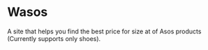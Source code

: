 # Wasos
A site that helps you find the best price for size at of Asos products (Currently supports only shoes).
